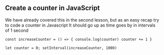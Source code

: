 ## Create a counter in JavaScript

We have already covered this in the second lesson, but as an easy recap try to code a counter in Javascript
It should go up as time goes by in intervals of 1 second

~~~~~~~~~~~~~~~~~~~~~~~~~~~~~~~~~~~~~~~~~~~~~~~~~~~~~~~~
const increaseCounter = () => { console.log(counter) counter += 1 }

let counter = 0; setInterval(increaseCounter, 1000)